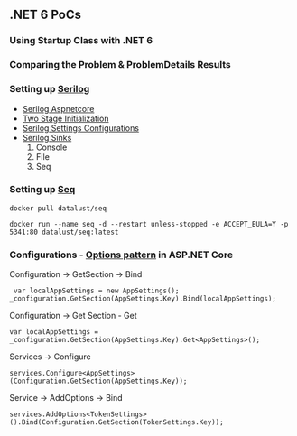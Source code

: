 ## .NET 6 PoCs

### Using Startup Class with .NET 6

### Comparing the Problem & ProblemDetails Results

### Setting up [Serilog](https://serilog.net/)
* [Serilog Aspnetcore](https://github.com/serilog/serilog-aspnetcore)
* [Two Stage Initialization](https://github.com/serilog/serilog-aspnetcore#two-stage-initialization)
* [Serilog Settings Configurations](https://github.com/serilog/serilog-settings-configuration)
* [Serilog Sinks](https://github.com/serilog/serilog/wiki/Provided-Sinks)
    1. Console
    1. File
    1. Seq

### Setting up [Seq](https://datalust.co/seq)
```
docker pull datalust/seq

docker run --name seq -d --restart unless-stopped -e ACCEPT_EULA=Y -p 5341:80 datalust/seq:latest
```

### Configurations - [Options pattern](https://docs.microsoft.com/en-us/aspnet/core/fundamentals/configuration/options?view=aspnetcore-6.0#options-interfaces) in ASP.NET Core

Configuration -> GetSection -> Bind
```
 var localAppSettings = new AppSettings();
_configuration.GetSection(AppSettings.Key).Bind(localAppSettings);
```
Configuration -> Get Section - Get<OptionType>
```
var localAppSettings = _configuration.GetSection(AppSettings.Key).Get<AppSettings>();
```
Services -> Configure<OptionType>
```
services.Configure<AppSettings>(Configuration.GetSection(AppSettings.Key));
```
Service -> AddOptions<OptionType> -> Bind 
```
services.AddOptions<TokenSettings>().Bind(Configuration.GetSection(TokenSettings.Key));
```
